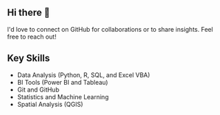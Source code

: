 ## Hi there 👋

I'd love to connect on GitHub for collaborations or to share insights. Feel free to reach out!


Key Skills
------
- Data Analysis (Python, R, SQL, and Excel VBA)
- BI Tools (Power BI and Tableau)
- Git and GitHub
- Statistics and Machine Learning
- Spatial Analysis (QGIS)
